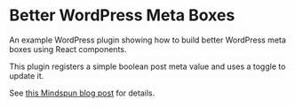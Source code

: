 # Better WordPress Meta Boxes

An example WordPress plugin showing how to build better WordPress meta boxes using React components.

This plugin registers a simple boolean post meta value and uses a toggle to update it.

See [this Mindspun blog post](https://www.mindspun.com/blog/better-wordpress-meta-boxes-with-react/) for details.
